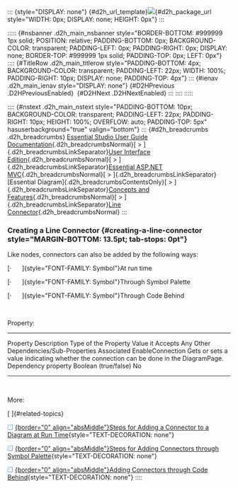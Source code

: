 ::: {style="DISPLAY: none"}
[](ms-xhelp:///?Id=d2h_url_template){#d2h_url_template}![](!package_url!){#d2h_package_url style="WIDTH: 0px; DISPLAY: none; HEIGHT: 0px"}
:::

::::: {#nsbanner .d2h_main_nsbanner style="BORDER-BOTTOM: #999999 1px solid; POSITION: relative; PADDING-BOTTOM: 0px; BACKGROUND-COLOR: transparent; PADDING-LEFT: 0px; PADDING-RIGHT: 0px; DISPLAY: none; BORDER-TOP: #999999 1px solid; PADDING-TOP: 0px; LEFT: 0px"}
:::: {#TitleRow .d2h_main_titlerow style="PADDING-BOTTOM: 4px; BACKGROUND-COLOR: transparent; PADDING-LEFT: 22px; WIDTH: 100%; PADDING-RIGHT: 10px; DISPLAY: none; PADDING-TOP: 4px"}
::: {#ienav .d2h_main_ienav style="DISPLAY: none"}
[](ms-xhelp:///?Id=c7ae1b55-3b10-4b74-889d-cf088e9eca27){#D2HPrevious .D2HPreviousEnabled}  [](ms-xhelp:///?Id=81b3685c-ce4c-405f-b87f-bf4829a1fda8){#D2HNext .D2HNextEnabled}
:::
::::
:::::

:::: {#nstext .d2h_main_nstext style="PADDING-BOTTOM: 10px; BACKGROUND-COLOR: transparent; PADDING-LEFT: 22px; PADDING-RIGHT: 10px; HEIGHT: 100%; OVERFLOW: auto; PADDING-TOP: 5px" hasuserbackground="true" valign="bottom"}
::: {#d2h_breadcrumbs .d2h_breadcrumbs}
[Essential Studio User Guide Documentation](ms-xhelp:///?Id=12457748-09e3-4d74-a240-8e049cedf030){.d2h_breadcrumbsNormal}[ \> ]{.d2h_breadcrumbsLinkSeparator}[User Interface Edition](ms-xhelp:///?Id=c29296b7-531c-413b-a0ec-488ca1f7f669){.d2h_breadcrumbsNormal}[ \> ]{.d2h_breadcrumbsLinkSeparator}[Essential ASP.NET MVC](ms-xhelp:///?Id=4b14e7d1-65c4-4f67-b1aa-2c37709905a5){.d2h_breadcrumbsNormal}[ \> ]{.d2h_breadcrumbsLinkSeparator}[Essential Diagram]{.d2h_breadcrumbsContentsOnly}[ \> ]{.d2h_breadcrumbsLinkSeparator}[Concepts and Features](ms-xhelp:///?Id=04839cdf-94fc-4d24-9f6b-119fdbd7bbfb){.d2h_breadcrumbsNormal}[ \> ]{.d2h_breadcrumbsLinkSeparator}[Line Connector](ms-xhelp:///?Id=c7ae1b55-3b10-4b74-889d-cf088e9eca27){.d2h_breadcrumbsNormal}
:::

### Creating a Line Connector {#creating-a-line-connector style="MARGIN-BOTTOM: 13.5pt; tab-stops: 0pt"}

Like nodes, connectors can also be added by the following ways:

[·      ]{style="FONT-FAMILY: Symbol"}At run time

[·      ]{style="FONT-FAMILY: Symbol"}Through Symbol Palette

[·      ]{style="FONT-FAMILY: Symbol"}Through Code Behind

 

Property:

  ------------------ ---------------------------------------------------------------------------------------- ---------------------- ---------------------- --------------------------------------------------
  Property           Description                                                                              Type of the Property   Value it Accepts       Any Other Dependencies/Sub-Properties Associated
  EnableConnection   Gets or sets a value indicating whether the connection can be done in the DiagramPage.   Dependency property    Boolean (true/false)   No
  ------------------ ---------------------------------------------------------------------------------------- ---------------------- ---------------------- --------------------------------------------------

 

More:

[ ]{#related-topics}

[![](button.gif){border="0" align="absMiddle"}Steps for Adding a Connector to a Diagram at Run Time](ms-xhelp:///?Id=23f8d84a-1aac-4d26-8654-64a611dc7ca8){style="TEXT-DECORATION: none"}

[![](button.gif){border="0" align="absMiddle"}Steps for Adding Connectors through Symbol Palette](ms-xhelp:///?Id=efed0c02-412c-4a2c-b96a-dc469a42d169){style="TEXT-DECORATION: none"}

[![](button.gif){border="0" align="absMiddle"}Adding Connectors through Code Behind](ms-xhelp:///?Id=0b494529-d9d6-42ba-a617-8774b6acd011){style="TEXT-DECORATION: none"}
::::
